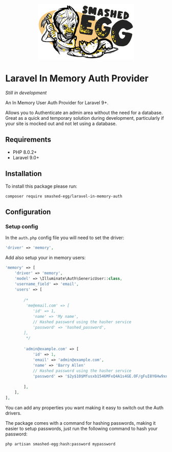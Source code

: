 <p align="center">
  <img src="https://raw.githubusercontent.com/smashed-egg/.github/05d922c99f1a3bddea88339064534566b941eca9/profile/main.jpg" width="300">
</p>

# Laravel In Memory Auth Provider

*Still in development*

An In Memory User Auth Provider for Laravel 9+.

Allows you to Authenticate an admin area without the need for a database.
Great as a quick and temporary solution during development,
particularly if your site is mocked out and not let using a database.


## Requirements

* PHP 8.0.2+
* Laravel 9.0+

## Installation

To install this package please run:

```
composer require smashed-egg/laravel-in-memory-auth
```
## Configuration

### Setup config

In the `auth.php` config file you will need to set the driver:

```php
'driver' => 'memory',
```

Add also setup your in memory users:

```php
'memory' => [
    'driver' => 'memory',
    'model' => \Illuminate\Auth\GenericUser::class,
    'username_field' => 'email',
    'users' => [

        /*
         'me@email.com' => [
            'id' => 1,
            'name' => 'My name',
            // Hashed password using the hasher service
            'password' => 'hashed_password',
        ],
         */

        'admin@example.com' => [
            'id' => 1,
            'email' => 'admin@example.com',
            'name' => 'Barry Allen'
            // Hashed password using the hasher service
            'password' => '$2y$10$Mfusxb1546MFxQ4A1s4GE.OF/gFuI8Y6Hw9xnlZeiHtjDl0/pnXPK',
            
        ],
    ],
],
```

You can add any properties you want making it easy to switch out the Auth drivers.

The package comes with a command for hashing passwords, making it easier to setup passwords, just run the following command to hash your password:

```shell
php artisan smashed-egg:hash:password mypassword


